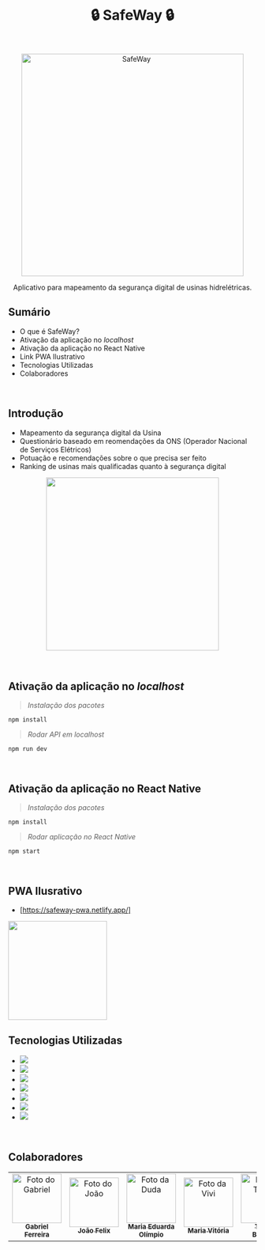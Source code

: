 <h1 align = "center"> 🔒 SafeWay 🔒 </h1> <br>
<p align = "center">
    <img alt="SafeWay" title="Logo" src="https://user-images.githubusercontent.com/93235055/207123160-89de172b-5a0d-48a0-bfa1-fb58be3a4422.png" width="450">
</p>

<p align = "center">
  Aplicativo para mapeamento da segurança digital de usinas hidrelétricas.
</p>

## Sumário

- O que é SafeWay?
- Ativação da aplicação no _localhost_
- Ativação da aplicação no React Native
- Link PWA Ilustrativo
- Tecnologias Utilizadas
- Colaboradores

<br>

## Introdução

- Mapeamento da segurança digital da Usina
- Questionário baseado em reomendações da ONS (Operador Nacional de Serviços Elétricos)
- Potuação e recomendações sobre o que precisa ser feito
- Ranking de usinas mais qualificadas quanto à segurança digital

<p align = "center">
  <img src = "https://user-images.githubusercontent.com/93235055/207127691-a54de01d-b90a-498c-b79f-6762aaeea71c.png" width=350>
</p>

<br>

## Ativação da aplicação no _localhost_

> _Instalação dos pacotes_

```
npm install 
```

> _Rodar API em localhost_

```
npm run dev
```

<br>

## Ativação da aplicação no React Native

> _Instalação dos pacotes_

```npm
npm install 
```

> _Rodar aplicação no React Native_

```
npm start
```

<br>

## PWA Ilusrativo

- [https://safeway-pwa.netlify.app/]
<img src = "https://user-images.githubusercontent.com/93235055/208099160-ebba60ec-5f0d-41ad-87ea-9df02809aece.png" width = 200px align = right/> 


<br>

## Tecnologias Utilizadas

- <img src = "https://img.shields.io/badge/HTML5-E34F26?style=for-the-badge&logo=html5&logoColor=white"/>
- <img src = "https://img.shields.io/badge/CSS3-1572B6?style=for-the-badge&logo=css3&logoColor=white"/>
- <img src = "https://img.shields.io/badge/JavaScript-323330?style=for-the-badge&logo=javascript&logoColor=F7DF1E"/>
- <img src = "https://img.shields.io/badge/Bootstrap-563D7C?style=for-the-badge&logo=bootstrap&logoColor=white"/>
- <img src = "https://img.shields.io/badge/Node.js-43853D?style=for-the-badge&logo=node.js&logoColor=white"/>
- <img src = "https://img.shields.io/badge/React_Native-20232A?style=for-the-badge&logo=react&logoColor=61DAFB"/>
- <img src = "https://img.shields.io/badge/MongoDB-4EA94B?style=for-the-badge&logo=mongodb&logoColor=white"/>

<br>

## Colaboradores

<table>
  <tr>
    <td align="center">
      <a href="https://github.com/gabrsferr" target="_blank">
        <img src="https://user-images.githubusercontent.com/93235055/207221529-289eedff-f4e9-4124-9cac-e32efbf15dc7.jpg" width="100px;" alt="Foto do Gabriel"/><br>
        <sub>
          <b>Gabriel Ferreira</b>
        </sub>
      </a>
      <td align="center">
      <a href="https://github.com/Jo4oV1ctorr" target="_blank">
        <img src="https://user-images.githubusercontent.com/93235055/207212423-cd45e978-8a3e-446c-8420-c0207865d6d6.jpg" width="100px;" alt="Foto do João"/><br>
        <sub>
          <b>João Felix</b>
        </sub>
      </a>
      <td align="center">
      <a href="https://github.com/MEduardaOl" target="_blank">
        <img src="https://user-images.githubusercontent.com/93235055/207213160-4150196b-6102-4e30-a0d1-ad3471f813aa.jpg" width="100px;" alt="Foto da Duda"/><br>
        <sub>
          <b>Maria Eduarda Olímpio</br>
        </sub>
      </a>
      <td align="center">
      <a href="https://github.com/MariV24" target="_blank">
        <img src="https://user-images.githubusercontent.com/93235055/207211504-03aef402-441d-4773-92af-fedcfee18b46.jpg" width="100px;" alt="Foto da Vivi"/><br>
        <sub>
          <b>Maria Vitória</b>
        </sub>
      </a>
      <td align="center">
      <a href="https://github.com/Thaleshsb" target="_blank">
        <img src="https://user-images.githubusercontent.com/93235055/207211672-fcd01181-e39b-49b0-967a-6bd11dd05af4.jpg" width="100px;" alt="Foto do Thales"/><br>
        <sub>
          <b>Thales Barbosa</b>
        </sub>
      </a>
      <td align="center">
      <a href="https://github.com/thborgess" target="_blank">
        <img src="https://user-images.githubusercontent.com/93235055/207134053-ab61008f-97c0-42aa-9cd5-5fc27fac95a7.jpg" width="100px;" alt="Foto do Thiago"/><br>
        <sub>
          <b>Thiago Borges</b>
        </sub>
      </a>
  </tr>
</table>






